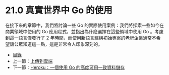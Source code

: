 # 21.0 真實世界中 Go 的使用

在接下來的章節中，我們將討論一些 Go 的實際使用案例：我們將探索一些如今在商業領域中使用的 Go 應用程式，並指出為什麼選擇在這些領域中使用 Go 。考慮到這一語言僅發行了 2 年時間，而使用新語言建構初始專案的老牌企業通常不希望讓公眾知道這一點，這是非常令人印象深刻的。

- [目錄](directory.md)
- 上一節：[上傳到雲端](20.8.md)
- 下一節：[Heroku：一個使用 Go 的高度可用一致資料儲存](21.1.md)
